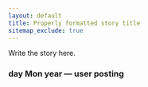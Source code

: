 ```yaml
---
layout: default
title: Properly formatted story title
sitemap_exclude: true
---
```

Write the story here.

### day Mon year — user posting
